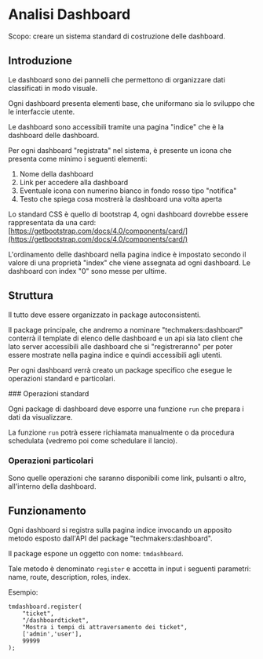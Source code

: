 # Analisi Dashboard 

Scopo: creare un sistema standard di costruzione delle dashboard.

## Introduzione

Le dashboard sono dei pannelli che permettono di organizzare dati classificati in modo visuale.

Ogni dashboard presenta elementi base, che uniformano sia lo sviluppo che le interfaccie utente.

Le dashboard sono accessibili tramite una pagina "indice" che è la dashboard delle dashboard.

Per ogni dashboard "registrata" nel sistema, è presente un icona che presenta come minimo i seguenti elementi:

1. Nome della dashboard
2. Link per accedere alla dashboard
3. Eventuale icona con numerino bianco in fondo rosso tipo "notifica"
4. Testo che spiega cosa mostrerà la dashboard una volta aperta

Lo standard CSS è quello di bootstrap 4, ogni dashboard dovrebbe essere rappresentata da una card: [https://getbootstrap.com/docs/4.0/components/card/](https://getbootstrap.com/docs/4.0/components/card/)

L'ordinamento delle dashboard nella pagina indice è impostato secondo il valore di una proprietà "index" che viene assegnata ad ogni dashboard. Le dashboard con index "0" sono messe per ultime.

## Struttura 

Il tutto deve essere organizzato in package autoconsistenti.

Il package principale, che andremo a nominare "techmakers:dashboard" conterrà il template di elenco delle dashboard e un api sia lato client che lato server accessibili alle dashboard che si "registreranno" per poter essere mostrate nella pagina indice e quindi accessibili agli utenti.

Per ogni dashboard verrà creato un package specifico che esegue le operazioni standard e particolari.

### Operazioni standard

Ogni package di dashboard deve esporre una funzione ```run``` che prepara i dati da visualizzare.

La funzione ```run``` potrà essere richiamata manualmente o da procedura schedulata (vedremo poi come schedulare il lancio).


### Operazioni particolari

Sono quelle operazioni che saranno disponibili come link, pulsanti o altro, all'interno della dashboard.


## Funzionamento

Ogni dashboard si registra sulla pagina indice invocando un apposito metodo esposto dall'API del package "techmakers:dashboard".

Il package espone un oggetto con nome: ```tmdashboard```.

Tale metodo è denominato ```register``` e accetta in input i seguenti parametri: name, route, description, roles, index.

Esempio:

```
tmdashboard.register(
	"ticket",
	"/dashboardticket",
	"Mostra i tempi di attraversamento dei ticket",
	['admin','user'],
	99999
);
```